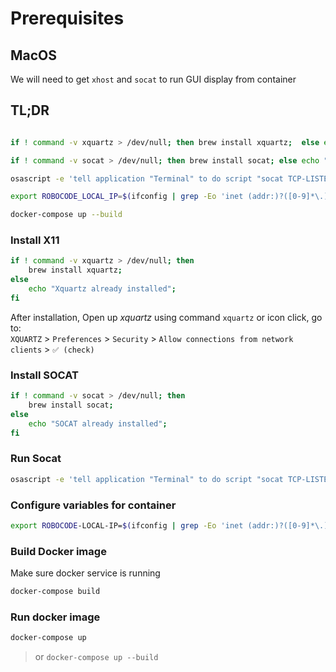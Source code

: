 # Prerequisites

## MacOS
We will need to get `xhost` and `socat` to run GUI display from container

## TL;DR
```bash

if ! command -v xquartz > /dev/null; then brew install xquartz;  else echo "Xquartz already installed"; fi

if ! command -v socat > /dev/null; then brew install socat; else echo "SOCAT already installed"; fi

osascript -e 'tell application "Terminal" to do script "socat TCP-LISTEN:6000,reuseaddr,fork UNIX-CLIENT:\\\"$DISPLAY\\\""'

export ROBOCODE_LOCAL_IP=$(ifconfig | grep -Eo 'inet (addr:)?([0-9]*\.){3}[0-9]*' | grep -Eo '([0-9]*\.){3}[0-9]*' | grep -v '127.0.0.1')

docker-compose up --build
```
### Install X11
```bash
if ! command -v xquartz > /dev/null; then
    brew install xquartz;
else
    echo "Xquartz already installed";
fi
```
After installation, Open up *xquartz* using command `xquartz` or icon click, go to:   
`XQUARTZ` > `Preferences` > `Security` > `Allow connections from network clients` > `✅ (check)`
### Install SOCAT
```bash
if ! command -v socat > /dev/null; then
    brew install socat;
else
    echo "SOCAT already installed";
fi
```

### Run Socat 
```bash
osascript -e 'tell application "Terminal" to do script "socat TCP-LISTEN:6000,reuseaddr,fork UNIX-CLIENT:\"$DISPLAY\""'
```

### Configure variables for container
```bash
export ROBOCODE-LOCAL-IP=$(ifconfig | grep -Eo 'inet (addr:)?([0-9]*\.){3}[0-9]*' | grep -Eo '([0-9]*\.){3}[0-9]*' | grep -v '127.0.0.1')
```
### Build Docker image
Make sure docker service is running
```bash
docker-compose build
```

### Run docker image
```bash
docker-compose up
```

> or `docker-compose up --build`